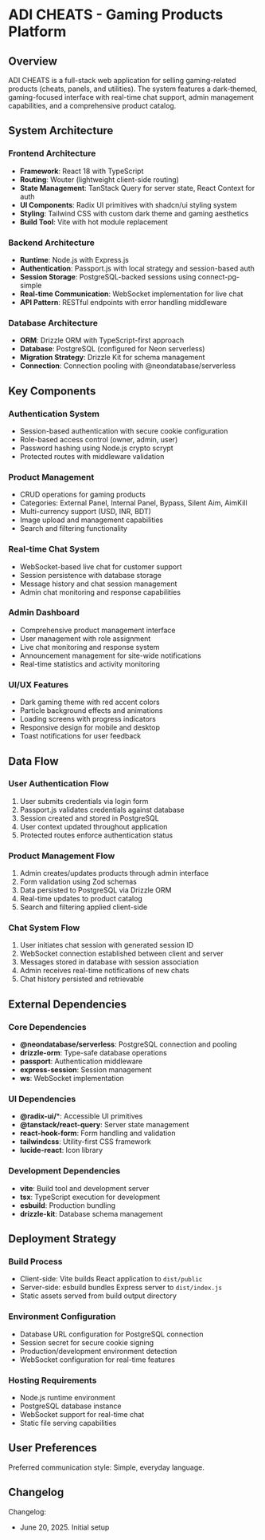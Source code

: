 # ADI CHEATS - Gaming Products Platform

## Overview

ADI CHEATS is a full-stack web application for selling gaming-related products (cheats, panels, and utilities). The system features a dark-themed, gaming-focused interface with real-time chat support, admin management capabilities, and a comprehensive product catalog.

## System Architecture

### Frontend Architecture
- **Framework**: React 18 with TypeScript
- **Routing**: Wouter (lightweight client-side routing)
- **State Management**: TanStack Query for server state, React Context for auth
- **UI Components**: Radix UI primitives with shadcn/ui styling system
- **Styling**: Tailwind CSS with custom dark theme and gaming aesthetics
- **Build Tool**: Vite with hot module replacement

### Backend Architecture
- **Runtime**: Node.js with Express.js
- **Authentication**: Passport.js with local strategy and session-based auth
- **Session Storage**: PostgreSQL-backed sessions using connect-pg-simple
- **Real-time Communication**: WebSocket implementation for live chat
- **API Pattern**: RESTful endpoints with error handling middleware

### Database Architecture
- **ORM**: Drizzle ORM with TypeScript-first approach
- **Database**: PostgreSQL (configured for Neon serverless)
- **Migration Strategy**: Drizzle Kit for schema management
- **Connection**: Connection pooling with @neondatabase/serverless

## Key Components

### Authentication System
- Session-based authentication with secure cookie configuration
- Role-based access control (owner, admin, user)
- Password hashing using Node.js crypto scrypt
- Protected routes with middleware validation

### Product Management
- CRUD operations for gaming products
- Categories: External Panel, Internal Panel, Bypass, Silent Aim, AimKill
- Multi-currency support (USD, INR, BDT)
- Image upload and management capabilities
- Search and filtering functionality

### Real-time Chat System
- WebSocket-based live chat for customer support
- Session persistence with database storage
- Message history and chat session management
- Admin chat monitoring and response capabilities

### Admin Dashboard
- Comprehensive product management interface
- User management with role assignment
- Live chat monitoring and response system
- Announcement management for site-wide notifications
- Real-time statistics and activity monitoring

### UI/UX Features
- Dark gaming theme with red accent colors
- Particle background effects and animations
- Loading screens with progress indicators
- Responsive design for mobile and desktop
- Toast notifications for user feedback

## Data Flow

### User Authentication Flow
1. User submits credentials via login form
2. Passport.js validates credentials against database
3. Session created and stored in PostgreSQL
4. User context updated throughout application
5. Protected routes enforce authentication status

### Product Management Flow
1. Admin creates/updates products through admin interface
2. Form validation using Zod schemas
3. Data persisted to PostgreSQL via Drizzle ORM
4. Real-time updates to product catalog
5. Search and filtering applied client-side

### Chat System Flow
1. User initiates chat session with generated session ID
2. WebSocket connection established between client and server
3. Messages stored in database with session association
4. Admin receives real-time notifications of new chats
5. Chat history persisted and retrievable

## External Dependencies

### Core Dependencies
- **@neondatabase/serverless**: PostgreSQL connection and pooling
- **drizzle-orm**: Type-safe database operations
- **passport**: Authentication middleware
- **express-session**: Session management
- **ws**: WebSocket implementation

### UI Dependencies
- **@radix-ui/***: Accessible UI primitives
- **@tanstack/react-query**: Server state management
- **react-hook-form**: Form handling and validation
- **tailwindcss**: Utility-first CSS framework
- **lucide-react**: Icon library

### Development Dependencies
- **vite**: Build tool and development server
- **tsx**: TypeScript execution for development
- **esbuild**: Production bundling
- **drizzle-kit**: Database schema management

## Deployment Strategy

### Build Process
- Client-side: Vite builds React application to `dist/public`
- Server-side: esbuild bundles Express server to `dist/index.js`
- Static assets served from build output directory

### Environment Configuration
- Database URL configuration for PostgreSQL connection
- Session secret for secure cookie signing
- Production/development environment detection
- WebSocket configuration for real-time features

### Hosting Requirements
- Node.js runtime environment
- PostgreSQL database instance
- WebSocket support for real-time chat
- Static file serving capabilities

## User Preferences

Preferred communication style: Simple, everyday language.

## Changelog

Changelog:
- June 20, 2025. Initial setup